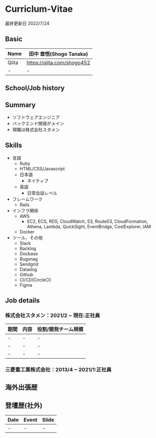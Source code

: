 # Curriclum-Vitae

最終更新日 2022/7/24

## Basic

| Name | 田中 章悟(Shogo Tanaka)|
|  ----  |  ----  |
| Qiita |https://qiita.com/shogo452 |
|  -  |  -  |

## School/Job history

## Summary

* ソフトウェアエンジニア
* バックエンド開発がメイン
* 現職は株式会社スタメン

## Skills

* 言語
  * Ruby
  * HTML/CSS/Javascript
  * 日本語
    * ネイティブ
  * 英語
    * 日常会話レベル 
* フレームワーク
  * Rails
* インフラ関係
  * AWS
    * EC2, ECS, RDS, CloudWatch, S3, Route53, CloudFormation, Athena, Lambda, QuickSight, EventBridge, CostExplorer, IAM
  * Docker
* ツール、その他
  * Slack
  * Backlog
  * Docbase
  * Bugsnag
  * Sendgrid
  * Datadog
  * Github
  * CI/CD(CircleCI)
  * Figma 

## Job details

### 株式会社スタメン：2021/2 ~ 現在:正社員

| 期間 |内容| 役割/開発チーム規模 |
| ---- | ---- |---- |
|  -  |  -  |  -  |
|  -  |  -  |  -  |
|  -  |  -  |  -  |

### 三菱重工業株式会社：2013/4 ~ 2021/1:正社員

## 海外出張歴

## 登壇歴(社外)

|  Date  |  Event  | Slide |
| ---- | ---- |---- |
|  -  |  -  |  -  |
